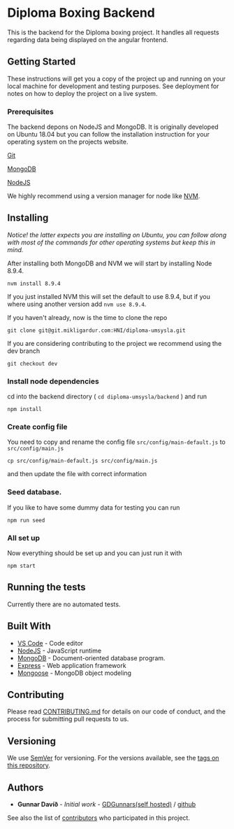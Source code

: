 # Diploma Boxing Backend

This is the backend for the Diploma boxing project. It handles all requests regarding data being displayed on the angular frontend.

## Getting Started

These instructions will get you a copy of the project up and running on your local machine for development and testing purposes. See deployment for notes on how to deploy the project on a live system.

### Prerequisites

The backend depons on NodeJS and MongoDB. It is originally developed on Ubuntu 18.04 but you can follow the installation instruction for your operating system on the projects website.

[Git](https://git-scm.com/book/en/v2/Getting-Started-Installing-Git)

[MongoDB](https://docs.mongodb.com/manual/installation/)

[NodeJS](https://nodejs.org/en/download/)

We highly recommend using a version manager for node like [NVM](https://github.com/creationix/nvm).

## Installing
*Notice! the latter expects you are installing on Ubuntu, you can follow along with most of the commands for other operating systems but keep this in mind.*

After installing both MongoDB and NVM we will start by installing Node 8.9.4.
```
nvm install 8.9.4
``` 

If you just installed NVM this will set the default to use 8.9.4, but if you where using another version add `nvm use 8.9.4`.


If you haven't already, now is the time to clone the repo
```
git clone git@git.mikligardur.com:HNI/diploma-umsysla.git
```

If you are considering contributing to the project we recommend using the dev branch
```
git checkout dev
```

### Install node dependencies
cd into the backend directory ( `cd diploma-umsysla/backend` ) and run 

```
npm install
```

### Create config file
You need to copy and rename the config file `src/config/main-default.js` to `src/config/main.js` 

```
cp src/config/main-default.js src/config/main.js
```
and then update the file with correct information

### Seed database.
If you like to have some dummy data for testing you can run
```
npm run seed
```

### All set up
Now everything should be set up and you can just run it with
```
npm start
```

## Running the tests

Currently there are no automated tests.

## Built With

* [VS Code](https://code.visualstudio.com/Download) - Code editor
* [NodeJS](https://nodejs.org) - JavaScript runtime
* [MongoDB](https://www.mongodb.com/) - Document-oriented database program.
* [Express](https://expressjs.com/) - Web application framework
* [Mongoose](http://mongoosejs.com/) - MongoDB object modeling

## Contributing

Please read [CONTRIBUTING.md]() for details on our code of conduct, and the process for submitting pull requests to us.

## Versioning

We use [SemVer](http://semver.org/) for versioning. For the versions available, see the [tags on this repository](https://git.mikligardur.com/HNI/diploma-umsysla/tags). 

## Authors

* **Gunnar Davíð** - *Initial work* - [GDGunnars(self hosted)](http://git.mikligardur.com/gdgunnars) / [github](https://github.com/gdgunnars)

See also the list of [contributors](https://git.mikligardur.com/HNI/diploma-umsysla/graphs/dev) who participated in this project.

